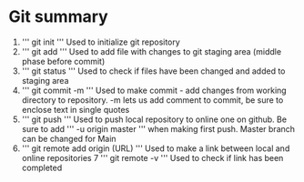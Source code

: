 # Git summary


1. '''
git init
'''
Used to initialize git repository
2. '''
git add
'''
Used to add file with changes to git staging area (middle phase before commit)
3. '''
git status
'''
Used to check if files have been changed and added to staging area
4. '''
git commit -m
'''
Used to make commit - add changes from working directory to repository. -m lets us add comment to commit, be sure to enclose text in single quotes
5. '''
git push
'''
Used to push local repository to online one on github. Be sure to add ''' -u origin master ''' when making first push. Master branch can be changed for Main
6. '''
git remote add origin (URL)
'''
Used to make a link between local and online repositories
7 '''
git remote -v
'''
Used to check if link has been completed
